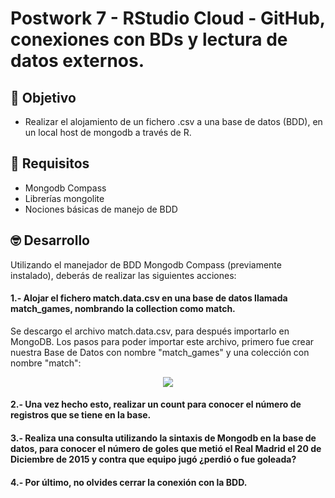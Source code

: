 # Postwork 7 - RStudio Cloud - GitHub, conexiones con BDs y lectura de datos externos.
## :dart: Objetivo
- Realizar el alojamiento de un fichero .csv a una base de datos (BDD), en un local host de mongodb a través de R.

## 🔧 Requisitos
* Mongodb Compass
* Librerías mongolite
* Nociones básicas de manejo de BDD

## 🤓 Desarrollo
Utilizando el manejador de BDD Mongodb Compass (previamente instalado), deberás de realizar las siguientes acciones:

#### 1.- Alojar el fichero match.data.csv en una base de datos llamada match_games, nombrando la collection como match.
Se descargo el archivo match.data.csv, para después importarlo en MongoDB. Los pasos para poder importar este archivo, primero fue crear nuestra Base de Datos con nombre "match_games" y una colección con nombre "match":

<p align = "center">
  <img src = "https://github.com/IsmaelOr/BEDU_Proyecto_Equipo15/blob/main/Imagenes/Postwork7/Create_Database.JPG">
</p>


#### 2.- Una vez hecho esto, realizar un count para conocer el número de registros que se tiene en la base.

#### 3.- Realiza una consulta utilizando la sintaxis de Mongodb en la base de datos, para conocer el número de goles que metió el Real Madrid el 20 de Diciembre de 2015 y contra que equipo jugó ¿perdió o fue goleada?

#### 4.- Por último, no olvides cerrar la conexión con la BDD.
